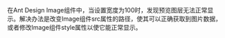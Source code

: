 在Ant Design Image组件中，当设置宽度为100时，发现预览图层无法正常显示。解决办法是改变Image组件src属性的路径，使其可以正确获取到图片数据，或者修改Image组件style属性以使它能正常显示。
